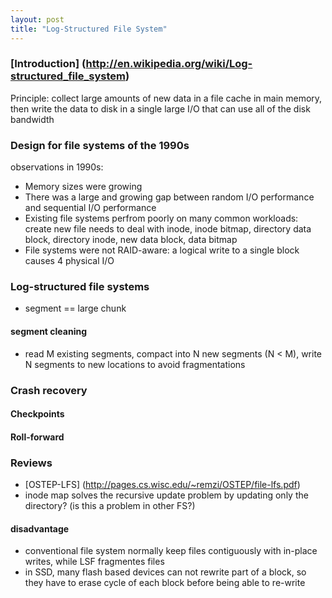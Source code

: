 ```yaml
---
layout: post
title: "Log-Structured File System"
---
```


### [Introduction] (http://en.wikipedia.org/wiki/Log-structured_file_system)
Principle: collect large amounts of new data in a file cache in main memory, then write the data to disk in a single large I/O that can use all of the disk bandwidth

### Design for file systems of the 1990s
observations in 1990s:

* Memory sizes were growing
* There was a large and growing gap between random I/O performance and sequential I/O performance
* Existing file systems perfrom poorly on many common workloads: create new file needs to deal with inode, inode bitmap, directory data block, directory inode, new data block, data bitmap
* File systems were not RAID-aware: a logical write to a single block causes 4 physical I/O

### Log-structured file systems
* segment == large chunk
#### segment cleaning
* read M existing segments, compact into N new segments (N < M), write N segments to new locations to avoid fragmentations

### Crash recovery
#### Checkpoints

#### Roll-forward



### Reviews
* [OSTEP-LFS] (http://pages.cs.wisc.edu/~remzi/OSTEP/file-lfs.pdf)
* inode map solves the recursive update problem by updating only the directory? (is this a problem in other FS?)
#### disadvantage
* conventional file system normally keep files contiguously with in-place writes, while LSF fragmentes files
* in SSD, many flash based devices can not rewrite part of a block, so they have to erase cycle of each block before being able to re-write

